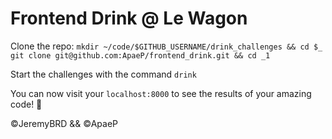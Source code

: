 # Frontend Drink @ Le Wagon

Clone the repo:
`mkdir ~/code/$GITHUB_USERNAME/drink_challenges && cd $_`
`git clone git@github.com:ApaeP/frontend_drink.git && cd _1`

Start the challenges with the command `drink`

You can now visit your `localhost:8000` to see the results of your amazing code! 🥳

©JeremyBRD && ©ApaeP
